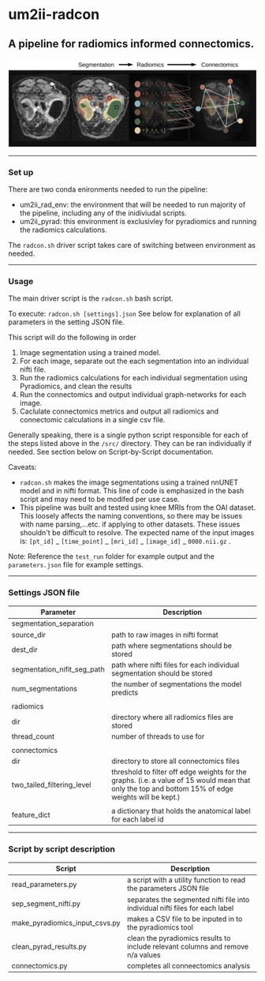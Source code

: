 # um2ii-radcon

## A pipeline for radiomics informed connectomics.

![img](./assets/pipeline.svg)

---
### Set up
There are two conda enironments needed to run the pipeline:

- um2ii_rad_env: the environment that will be needed to run majority of the pipeline, including any of the inidiviudal scripts. 
- um2ii_pyrad: this environment is exclusivley for pyradiomics and running the radiomics calculations. 

The `radcon.sh` driver script takes care of switching between environment as needed.

---

### Usage
The main driver script is the `radcon.sh` bash script. 

To execute: `radcon.sh [settings].json` See below for explanation of all parameters in the setting JSON file. 

This script will do the following in order

1. Image segmentation using a trained model.
2. For each image, separate out the each segmentation into an individual nifti file.
3. Run the radiomics calculations for each individual segmentation using Pyradiomics, and clean the results
4. Run the connectomics and output individual graph-networks for each image. 
5. Caclulate connectomics metrics and output all radiomics and connectomic calculations in a single csv file. 

Generally speaking, there is a single python script responsible for each of the steps listed above in the `/src/` directory. They can be ran individually if needed. See section below on Script-by-Script documentation. 

Caveats:

- `radcon.sh` makes the image segmentations using a trained nnUNET model and in nifti format. This line of code is emphasized in the bash script and may need to be modifed per use case. 
- This pipeline was built and tested using knee MRIs from the OAI dataset. This loosely affects the naming conventions, so there may be issues with name parsing,...etc. if applying to other datasets. These issues shouldn't be difficult to resolve. The expected name of the input images is: `[pt_id]` _ `[time_point]` _ `[mri_id]` _ `[image_id]` _ `0000.nii.gz` .


Note: Reference the `test_run` folder for example output and the `parameters.json` file for example settings. 

---

### Settings JSON file
|Parameter | Description |
|---|---|
|segmentation_separation |  |
|source_dir | path to raw images in nifti format |
|dest_dir | path where segmentations should be stored |
|segmentation_nifit_seg_path | path where nifti files for each individual segmentation should be stored |
|num_segmentations | the number of segmentations the model predicts|
|  |  |
|radiomics |  |
| dir | directory where all radiomics files are stored |
| thread_count | number of threads to use for |
| | |
|connectomics | |
|dir | directory to store all connectomics files|
|two_tailed_filtering_level | threshold to filter off edge weights for the graphs. (i.e. a value of 15 would mean that only the top and bottom 15% of edge weights will be kept.) |
| | |
|feature_dict | a dictionary that holds the anatomical label for each label id |

---

### Script by script description
|Script | Description |
|---|---|
|read_parameters.py | a script with a utility function to read the parameters JSON file |
| sep_segment_nifti.py| separates the segmented nifti file into individual nifti files for each label|
|make_pyradiomics_input_csvs.py |makes a CSV file to be inputed in to the pyradiomics tool |
|clean_pyrad_results.py | clean the pyradiomics results to include relevant columns and remove n/a values|
|connectomics.py |completes all conneectomics analysis|

